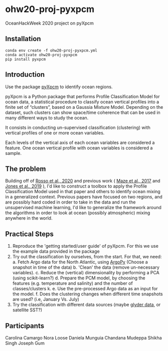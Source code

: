 # ohw20-proj-pyxpcm
OceanHackWeek 2020 project on pyXpcm

## Installation
```git clone https://github.com/oceanhackweek/ohw20-proj-pyxpcm.git
conda env create -f ohw20-proj-pyxpcm.yml
conda activate ohw20-proj-pyxpcm
pip install pyxpcm
```

## Introduction
Use the package [pyXpcm](https://pyxpcm.readthedocs.io/) to identify ocean regions. 

pyXpcm is a Python package that performs  Profile Classification Model for ocean data, a statistical procedure to classify ocean vertical profiles into a finite set of “clusters”, based on a Gaussia Mixture Model. Depending on the dataset, such clusters can show space/time coherence that can be used in many different ways to study the ocean.

It consists in conducting un-supervised classification (clustering) with vertical profiles of one or more ocean variables.

Each levels of the vertical axis of each ocean variables are considered a feature. One ocean vertical profile with ocean variables is considered a sample.

## The problem
Building off of [Rosso et al., 2020](https://agupubs.onlinelibrary.wiley.com/doi/abs/10.1029/2019JC015877) and previous work ( [Maze et al., 2017](https://www.sciencedirect.com/science/article/abs/pii/S0079661116300714?via%3Dihub) and [Jones et al., 2019](https://agupubs.onlinelibrary.wiley.com/doi/abs/10.1029/2018JC014629) ), I'd like to construct a toolbox to apply the Profile Classification Model used in that paper and others to identify ocean mixing in a generalized context. Previous papers have focused on two regions, and are possibly hard coded in order to take in the data and run the unsupervised machine learning, I'd like to generalize the framework around the algorithms in order to look at ocean (possibly atmospheric) mixing anywhere in the world.


## Practical Steps
1. Reproduce the 'getting started/user guide' of pyXpcm.
    For this we use the example data provided in the package
2. Try out the classification by ourselves, from the start. For that, we need:
    a. Fetch Argo data for the North Atlantic, using [ArgoPy](https://github.com/euroargodev/argopy) (Choose a snapshot in time of the data)
    b. 'Clean' the data (remove un-necessary variables).
    c. Reduce the (vertical) dimensionality by performing a PCA (using scikit-learn?)
    d. Prepare the PCM model, by choosing the features (e.g. temperature and salinity) and the number of classes/clusters k.
    e. Use the pre-processed Argo data as an input for the model.
    f. Does the clustering changes when different time snapshots are used? (i.e, January Vs. July)
3. Try the classification with different data sources (maybe [glyder data](https://spraydata.ucsd.edu/projects/CUGN/), or satellite SST?)

## Participants
Carolina Camargo
Nora Loose
Daniela Munguia
Chandana Mudeppa
Shikha Singh
Joseph Gum
